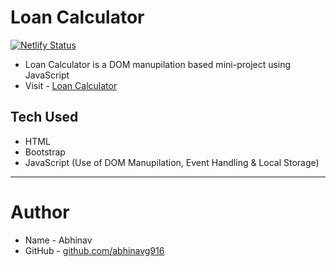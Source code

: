 # Loan Calculator
[![Netlify Status](https://api.netlify.com/api/v1/badges/6e7d30b5-f3f1-4e87-afe2-d02090b54cdf/deploy-status)](https://app.netlify.com/sites/flamboyant-wilson-40ce8e/deploys)

- Loan Calculator is a DOM manupilation based mini-project using JavaScript
- Visit - [Loan Calculator](https://flamboyant-wilson-40ce8e.netlify.app/)

## Tech Used

- HTML
- Bootstrap
- JavaScript (Use of DOM Manupilation, Event Handling & Local Storage)

---

# Author

- Name - Abhinav
- GitHub - [github.com/abhinavg916](https://github.com/abhinavg916)
